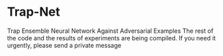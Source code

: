 # Trap-Net
Trap Ensemble Neural Network Against Adversarial Examples
The rest of the code and the results of experiments are being compiled. If you need it urgently, please send a private message
